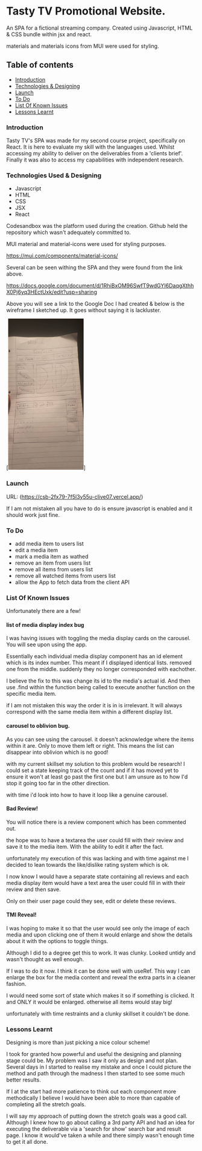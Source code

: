 # Tasty TV Promotional Website.

An SPA for a fictional streaming company.
Created using Javascript, HTML & CSS bundle within jsx and react.

materials and materials icons from MUI were used for styling.

## Table of contents

- [Introduction](#introduction)
- [Technologies & Designing](#technologies-used-&-designing)
- [Launch](#launch)
- [To Do](#to-do)
- [List Of Known Issues](#list-of-known-issues)
- [Lessons Learnt](#lessons-learnt)

### Introduction

Tasty TV's SPA was made for my second course project, specifically on React. It is here to evaluate my skill with the languages used. Whilst accessing my ability to deliver on the deliverables from a 'clients brief'. Finally it was also to access my capabilities with independent research.

### Technologies Used & Designing

- Javascript
- HTML
- CSS
- JSX
- React

Codesandbox was the platform used during the creation.
Github held the repository which wasn't adequately committed to.

MUI material and material-icons were used for styling purposes.

https://mui.com/components/material-icons/

Several can be seen withing the SPA and they were found from the link above.

https://docs.google.com/document/d/1RhiBxOM96SwfT9wdGYI6DaqgXthhX0Pj6yq3HEctUxk/edit?usp=sharing

Above you will see a link to the Google Doc I had created & below is the wireframe I sketched up. It goes without saying it is lackluster.

[<img src="./wireframe.jpg" alt="bad wireframe sketch" height="400px" width="200px"/>]

### Launch

URL: (https://csb-2fx79-7f5l3y55u-clive07.vercel.app/)

If I am not mistaken all you have to do is ensure javascript is enabled and it should work just fine.

### To Do

- add media item to users list
- edit a media item
- mark a media item as wathed
- remove an item from users list
- remove all items from users list
- remove all watched items from users list
- allow the App to fetch data from the client API

### List Of Known Issues

Unfortunately there are a few!

#### list of media display index bug

I was having issues with toggling the media display cards on the carousel. You will see upon using the app.

Essentially each individual media display component has an id element which is its index number. This meant if I displayed identical lists. removed one from the middle. suddenly they no longer corresponded with eachother.

I believe the fix to this was change its id to the media's actual id. And then use .find within the function being called to execute another function on the specific media item.

if I am not mistaken this way the order it is in is irrelevant. It will always correspond with the same media item within a different display list.

#### carousel to oblivion bug.

As you can see using the carousel. it doesn't acknowledge where the items within it are. Only to move them left or right. This means the list can disappear into oblivion which is no good!

with my current skillset my solution to this problem would be research! I could set a state keeping track of the count and if it has moved yet to ensure it won't at least go past the first one but I am unsure as to how I'd stop it going too far in the other direction.

with time i'd look into how to have it loop like a genuine carousel.

#### Bad Review!

You will notice there is a review component which has been commented out.

the hope was to have a textarea the user could fill with their review and save it to the media item. With the ability to edit it after the fact.

unfortunately my execution of this was lacking and with time against me I decided to lean towards the like/dislike rating system which is ok.

I now know I would have a separate state containing all reviews and each media display item would have a text area the user could fill in with their review and then save.

Only on their user page could they see, edit or delete these reviews.

#### TMI Reveal!

I was hoping to make it so that the user would see only the image of each media and upon clicking one of them it would enlarge and show the details about it with the options to toggle things.

Although I did to a degree get this to work. It was clunky. Looked untidy and wasn't thought as well enough.

If I was to do it now. I think it can be done well with useRef. This way I can enlarge the box for the media content and reveal the extra parts in a cleaner fashion.

I would need some sort of state which makes it so if something is clicked. It and ONLY it would be enlarged. otherwise all items would stay big!

unfortunately with time restraints and a clunky skillset it couldn't be done.

### Lessons Learnt

Designing is more than just picking a nice colour scheme!

I took for granted how powerful and useful the designing and planning stage could be. My problem was I saw it only as design and not plan. Several days in I started to realise my mistake and once I could picture the method and path through the madness I then started to see some much better results.

If I at the start had more patience to think out each component more methodically I believe I would have been able to more than capable of completing all the stretch goals.

I will say my approach of putting down the stretch goals was a good call. Although I knew how to go about calling a 3rd party API and had an idea for executing the deliverable via a 'search for show' search bar and result page. I know it would've taken a while and there simply wasn't enough time to get it all done.

